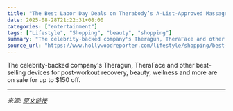 ```yaml
---
title: "The Best Labor Day Deals on Therabody’s A-List-Approved Massage Guns, Facial Tools and Recovery Devices"
date: 2025-08-28T21:22:31+08:00
categories: ["entertainment"]
tags: ["Lifestyle", "Shopping", "beauty", "shopping"]
summary: "The celebrity-backed company's Theragun, TheraFace and other best-selling devices for post-workout recovery, beauty, wellness and more are on sale for up to $150 off."
source_url: "https://www.hollywoodreporter.com/lifestyle/shopping/best-therabody-theragun-massager-deals-1236025856/"
---
```


The celebrity-backed company's Theragun, TheraFace and other best-selling devices for post-workout recovery, beauty, wellness and more are on sale for up to $150 off.

---

*来源: [原文链接](https://www.hollywoodreporter.com/lifestyle/shopping/best-therabody-theragun-massager-deals-1236025856/)*
